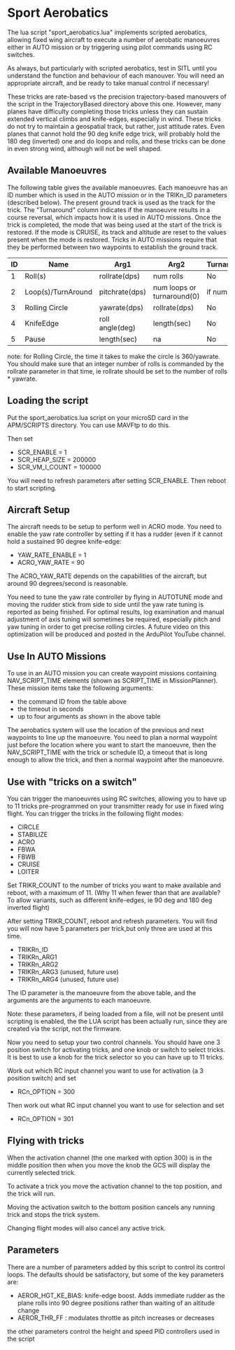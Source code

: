 # Sport Aerobatics

The lua script "sport_aerobatics.lua" implements scripted aerobatics,
allowing fixed wing aircraft to execute a number of aerobatic
manoeuvres either in AUTO mission or by triggering using pilot commands
using RC switches.

As always, but particularly with scripted aerobatics, test in SITL until 
you understand the function and behaviour of each manouver. You will need 
an appropriate aircraft, and be ready to take manual control if necessary!

These tricks are rate-based vs the precision trajectory-based manouvers of the script in the TrajectoryBased directory above this one. However, many planes have difficulty completing those tricks unless they can sustain extended vertical climbs and knife-edges, especially in wind. These tricks do not try to maintain a geospatial track, but rather, just attitude rates. Even planes that cannot hold the 90 deg knife edge trick, will probably hold the 180 deg (inverted) one and do loops and rolls, and these tricks can be done in even strong wind, although will not be well shaped.

## Available Manoeuvres

The following table gives the available manoeuvres. Each manoeuvre has
an ID number which is used in the AUTO mission or in the TRIKn_ID
parameters (described below). The present ground track is used as the track for the trick.
The "Turnaround" column indicates if the manoeuvre results in a course reversal, which impacts how it is used in 
AUTO missions. Once the trick is completed, the mode that was being used at the start of the trick is restored. If the mode is CRUISE, its
track and altitude are reset to the values present when the mode is restored. Tricks in AUTO missions require that they be performed between two waypoints to establish
the ground track.

| ID | Name                     | Arg1            | Arg2                       | Turnaround |
| -- | ------------------------ | --------------- | -------------------------- | -----------|
| 1  | Roll(s)                  | rollrate(dps)   | num rolls                  | No         |
| 2  | Loop(s)/TurnAround       | pitchrate(dps)  | num loops or turnaround(0) | if num=0   |
| 3  | Rolling Circle           | yawrate(dps)    | rollrate(dps)              | No         |
| 4  | KnifeEdge                | roll angle(deg) | length(sec)                | No         |
| 5  | Pause                    | length(sec)     | na                         | No         |

note: for Rolling Circle, the time it takes to make the circle is 360/yawrate. You should make sure that an integer number of rolls is commanded by the rollrate parameter in that time, ie rollrate should be set to the number of rolls * yawrate.

## Loading the script

Put the sport_aerobatics.lua script on your microSD card in the
APM/SCRIPTS directory. You can use MAVFtp to do this.

Then set

 - SCR_ENABLE = 1
 - SCR_HEAP_SIZE = 200000
 - SCR_VM_I_COUNT = 100000

You will need to refresh parameters after setting SCR_ENABLE. Then
reboot to start scripting.

## Aircraft Setup

The aircraft needs to be setup to perform well in ACRO mode. You need
to enable the yaw rate controller by setting if it has a rudder (even if it cannot hold a sustained 90 degree knife-edge:

 - YAW_RATE_ENABLE = 1
 - ACRO_YAW_RATE = 90

The ACRO_YAW_RATE depends on the capabilities of the aircraft, but
around 90 degrees/second is reasonable.

You need to tune the yaw rate controller by flying in AUTOTUNE mode
and moving the rudder stick from side to side until the yaw rate
tuning is reported as being finished. For optimal results, log examination and manual adjustment
of axis tuning will sometimes be required, especially pitch and yaw tuning in order to get precise rolling circles. A future video on this optimization will be produced and posted in the ArduPilot YouTube channel.

## Use In AUTO Missions

To use in an AUTO mission you can create waypoint missions containing
NAV_SCRIPT_TIME elements (shown as SCRIPT_TIME in MissionPlanner). These mission items take the following arguments:

 - the command ID from the table above
 - the timeout in seconds
 - up to four arguments as shown in the above table

The aerobatics system will use the location of the previous and next
waypoints to line up the manoeuvre. You need to plan a normal
waypoint just before the location where you want to start the
manoeuvre, then the NAV_SCRIPT_TIME with the trick or schedule ID, a timeout that is long enough to allow the trick, and then a normal waypoint after the manoeuvre.

## Use with "tricks on a switch"

You can trigger the manoeuvres using RC switches, allowing you to have
up to 11 tricks pre-programmed on your transmitter ready for use in
fixed wing flight. You can trigger the tricks in the following flight
modes:

 - CIRCLE
 - STABILIZE
 - ACRO
 - FBWA
 - FBWB
 - CRUISE
 - LOITER


Set TRIKR_COUNT to the number of tricks you want to make available and reboot,
with a maximum of 11. (Why 11 when fewer than that are available? To allow variants, such as different knife-edges, ie 90 deg and 180 deg inverted flight)

After setting TRIKR_COUNT, reboot and refresh parameters. You will find
you will now have 5 parameters per trick,but only three are used at this time.

 - TRIKRn_ID
 - TRIKRn_ARG1
 - TRIKRn_ARG2
 - TRIKRn_ARG3 (unused, future use)
 - TRIKRn_ARG4 (unused, future use)

The ID parameter is the manoeuvre from the above table, and the arguments are the arguments to each manoeuvre.

Note: these parameters, if being loaded from a file, will not be present until scripting is enabled, the the LUA script has been
actually run, since they are created via the script, not the firmware.

Now you need to setup your two control channels. You should have one 3
position switch for activating tricks, and one knob or switch to
select tricks. It is best to use a knob for the trick selector so you can have up to 11 tricks.

Work out which RC input channel you want to use for activation (a 3 position switch) and set

 - RCn_OPTION = 300

Then work out what RC input channel you want to use for selection and set

 - RCn_OPTION = 301

## Flying with tricks

When the activation channel (the one marked with option 300) is in the
middle position then when you move the knob the GCS will display the
currently selected trick.

To activate a trick you move the activation channel to the top
position, and the trick will run.

Moving the activation switch to the bottom position cancels any
running trick and stops the trick system.

Changing flight modes will also cancel any active trick.

## Parameters

There are a number of parameters added by this script to control its control loops. The defaults should be satisfactory, but some of the key parameters are:


 - AEROR_HGT_KE_BIAS: knife-edge boost. Adds immediate rudder as the plane rolls into 90 degree positions rather than waiting of an altitude change
 - AEROR_THR_FF : modulates throttle as pitch increases or decreases

the other parameters control the height and speed PID controllers used in the script
